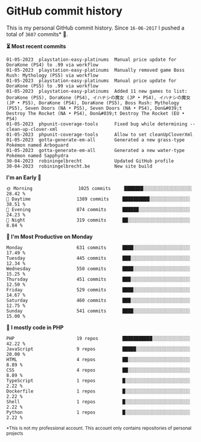 # GitHub commit history
This is my personal GitHub commit history. Since <!--START_SECTION:first-commit-date-->`16-06-2017`<!--END_SECTION:first-commit-date--> I pushed a total of <!--START_SECTION:total-commit-count-->`3607`<!--END_SECTION:total-commit-count--> commits* 🎉.

<!--START_SECTION:most-recent-commits-->
**⏳ Most recent commits**
                                        
```text
01-05-2023  playstation-easy-platinums  Manual price update for DoraKone (PS4) to .99 via workflow
01-05-2023  playstation-easy-platinums  Manually removed game Boss Rush: Mythology (PS5) via workflow
01-05-2023  playstation-easy-platinums  Manual price update for DoraKone (PS5) to .99 via workflow
01-05-2023  playstation-easy-platinums  Added 11 new games to list: DoraKone (PS5), DoraKone (PS4), イハナシの魔女 (JP • PS4), イハナシの魔女 (JP • PS5), DoraKone (PS4), DoraKone (PS5), Boss Rush: Mythology (PS5), Seven Doors (NA • PS5), Seven Doors (NA • PS4), Don&#039;t Destroy The Rocket (NA • PS4), Don&#039;t Destroy The Rocket (EU • PS4)
01-05-2023  phpunit-coverage-tools      Fixed bug while determining --clean-up-clover-xml
01-05-2023  phpunit-coverage-tools      Allow to set cleanUpCloverXml
01-05-2023  gotta-generate-em-all       Generated a new grass-type Pokémon named Arboguard
01-05-2023  gotta-generate-em-all       Generated a new water-type Pokémon named Sapphydra
30-04-2023  robiningelbrecht            Updated GitHub profile
30-04-2023  robiningelbrecht.be         New site build
```
<!--END_SECTION:most-recent-commits-->  

<!--START_SECTION:commits-per-day-time-->
**I&#039;m an Early 🐤**

```text
🌞 Morning                 1025 commits     ███████░░░░░░░░░░░░░░░░░░   28.42 %
🌆 Daytime                 1389 commits     ██████████░░░░░░░░░░░░░░░   38.51 %
🌃 Evening                 874 commits      ██████░░░░░░░░░░░░░░░░░░░   24.23 %
🌙 Night                   319 commits      ██░░░░░░░░░░░░░░░░░░░░░░░   8.84 %
```
<!--END_SECTION:commits-per-day-time-->  

<!--START_SECTION:commits-per-weekday-->
**📅 I&#039;m Most Productive on Monday**

```text
Monday                    631 commits      ████░░░░░░░░░░░░░░░░░░░░░   17.49 %
Tuesday                   445 commits      ███░░░░░░░░░░░░░░░░░░░░░░   12.34 %
Wednesday                 550 commits      ████░░░░░░░░░░░░░░░░░░░░░   15.25 %
Thursday                  451 commits      ███░░░░░░░░░░░░░░░░░░░░░░   12.50 %
Friday                    529 commits      ████░░░░░░░░░░░░░░░░░░░░░   14.67 %
Saturday                  460 commits      ███░░░░░░░░░░░░░░░░░░░░░░   12.75 %
Sunday                    541 commits      ████░░░░░░░░░░░░░░░░░░░░░   15.00 %
```
<!--END_SECTION:commits-per-weekday-->  

<!--START_SECTION:repos-per-language-->
**💬 I mostly code in PHP**

```text
PHP                       19 repos         ███████████░░░░░░░░░░░░░░   42.22 %
JavaScript                9 repos          █████░░░░░░░░░░░░░░░░░░░░   20.00 %
HTML                      4 repos          ██░░░░░░░░░░░░░░░░░░░░░░░   8.89 %
CSS                       4 repos          ██░░░░░░░░░░░░░░░░░░░░░░░   8.89 %
TypeScript                1 repos          █░░░░░░░░░░░░░░░░░░░░░░░░   2.22 %
Dockerfile                1 repos          █░░░░░░░░░░░░░░░░░░░░░░░░   2.22 %
Shell                     1 repos          █░░░░░░░░░░░░░░░░░░░░░░░░   2.22 %
Python                    1 repos          █░░░░░░░░░░░░░░░░░░░░░░░░   2.22 %
```
<!--END_SECTION:repos-per-language-->  

<sub>*This is not my professional account. This account only contains repositories of personal projects</sub>

